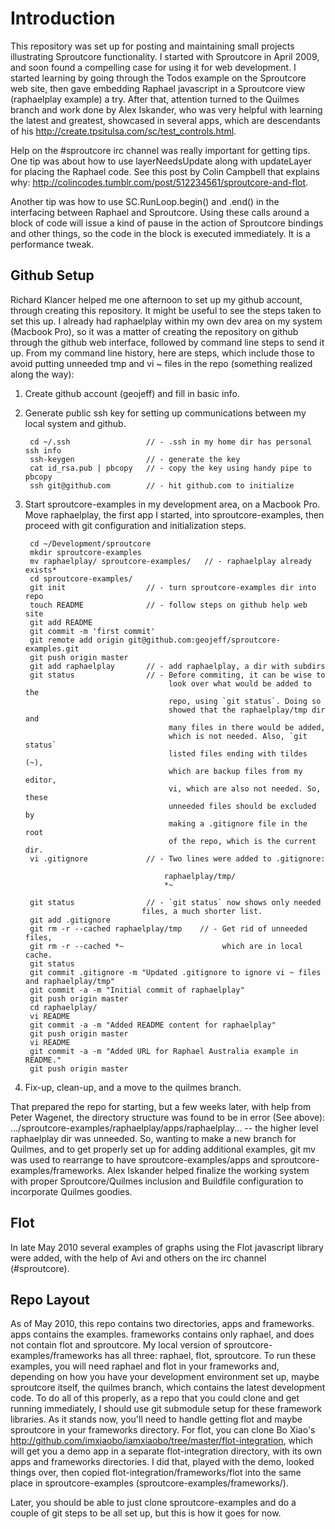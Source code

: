 Introduction
============

This repository was set up for posting and maintaining small projects illustrating
Sproutcore functionality. I started with Sproutcore in April 2009, and soon
found a compelling case for using it for web development. I started learning by
going through the Todos example on the Sproutcore web site, then gave embedding
Raphael javascript in a Sproutcore view (raphaelplay example) a try. After that,
attention turned to the Quilmes branch and work done by Alex Iskander, who was
very helpful with learning the latest and greatest, showcased in several apps, 
which are descendants of his http://create.tpsitulsa.com/sc/test_controls.html.

Help on the #sproutcore irc channel was really important for getting tips.  One
tip was about how to use layerNeedsUpdate along with updateLayer for placing the
Raphael code.  See this post by Colin Campbell that explains why:
http://colincodes.tumblr.com/post/512234561/sproutcore-and-flot.

Another tip was how to use SC.RunLoop.begin() and .end() in the interfacing 
between Raphael and Sproutcore. Using these calls around a block of code will
issue a kind of pause in the action of Sproutcore bindings and other things,
so the code in the block is executed immediately. It is a performance tweak.

Github Setup
------------

Richard Klancer helped me one afternoon to set up my github account, 
through creating this repository.  It might be useful to see the steps taken
to set this up.  I already had raphaelplay within my own dev area on my system
(Macbook Pro), so it was a matter of creating the repository on github through
the github web interface, followed by command line steps to send it up. From 
my command line history, here are steps, which include those to avoid putting
unneeded tmp and vi ~ files in the repo (something realized along the way):

1. Create github account (geojeff) and fill in basic info.
2. Generate public ssh key for setting up communications between my local
   system and github.

        cd ~/.ssh                 // - .ssh in my home dir has personal ssh info
        ssh-keygen                // - generate the key
        cat id_rsa.pub | pbcopy   // - copy the key using handy pipe to pbcopy
        ssh git@github.com        // - hit github.com to initialize

3. Start sproutcore-examples in my development area, on a Macbook Pro. Move
   raphaelplay, the first app I started, into sproutcore-examples, then
   proceed with git configuration and initialization steps.

        cd ~/Development/sproutcore
        mkdir sproutcore-examples
        mv raphaelplay/ sproutcore-examples/   // - raphaelplay already exists*
        cd sproutcore-examples/
        git init                  // - turn sproutcore-examples dir into repo
        touch README              // - follow steps on github help web site
        git add README
        git commit -m 'first commit'
        git remote add origin git@github.com:geojeff/sproutcore-examples.git
        git push origin master
        git add raphaelplay       // - add raphaelplay, a dir with subdirs
        git status                // - Before commiting, it can be wise to
                                       look over what would be added to the
                                       repo, using `git status`. Doing so
                                       showed that the raphaelplay/tmp dir and
                                       many files in there would be added,
                                       which is not needed. Also, `git status`
                                       listed files ending with tildes (~), 
                                       which are backup files from my editor,
                                       vi, which are also not needed. So, these
                                       unneeded files should be excluded by
                                       making a .gitignore file in the root
                                       of the repo, which is the current dir.
        vi .gitignore             // - Two lines were added to .gitignore:
 
                                      raphaelplay/tmp/
                                      *~
 
        git status                // - `git status` now shows only needed 
                                 files, a much shorter list.
        git add .gitignore
        git rm -r --cached raphaelplay/tmp    // - Get rid of unneeded files,
        git rm -r --cached *~                      which are in local cache.
        git status
        git commit .gitignore -m "Updated .gitignore to ignore vi ~ files and raphaelplay/tmp"
        git commit -a -m "Initial commit of raphaelplay"
        git push origin master
        cd raphaelplay/
        vi README 
        git commit -a -m "Added README content for raphaelplay"
        git push origin master
        vi README 
        git commit -a -m "Added URL for Raphael Australia example in README."
        git push origin master

4. Fix-up, clean-up, and a move to the quilmes branch.

That prepared the repo for starting, but a few weeks later, with help from
Peter Wagenet, the directory structure was found to be in error (See         above):
.../sproutcore-examples/raphaelplay/apps/raphaelplay... -- the higher level
raphaelplay dir was unneeded. So, wanting to make a new branch for Quilmes,
and to get properly set up for adding additional examples, git mv was used to 
rearrange to have sproutcore-examples/apps and sproutcore-examples/frameworks. 
Alex Iskander helped finalize the working system with proper Sproutcore/Quilmes 
inclusion and Buildfile configuration to incorporate Quilmes goodies.

Flot
----

In late May 2010 several examples of graphs using the Flot javascript library were
added, with the help of Avi and others  on the irc channel (#sproutcore).

Repo Layout
-----------

As of May 2010, this repo contains two directories, apps and frameworks. apps 
contains the examples. frameworks contains only raphael, and does not contain flot 
and sproutcore. My local version of sproutcore-examples/frameworks has all
three: raphael, flot, sproutcore.  To run these examples, you will need raphael
and flot in your frameworks and, depending on how you have your development
environment set up, maybe sproutcore itself, the quilmes branch, which contains
the latest development code. To do all of this properly, as a repo that you
could clone and get running immediately, I should use git submodule setup for these 
framework libraries. As it stands now, you'll need to handle getting flot and
maybe sproutcore in your frameworks directory. For flot, you can clone Bo Xiao's
http://github.com/imxiaobo/iamxiaobo/tree/master/flot-integration, which will
get you a demo app in a separate flot-integration directory, with its own apps
and frameworks directories. I did that, played with the demo, looked things
over, then copied flot-integration/frameworks/flot into the same place in
sproutcore-examples (sproutcore-examples/frameworks/). 
  
Later, you should be able to just clone sproutcore-examples and do a couple of 
git steps to be all set up, but this is how it goes for now.
